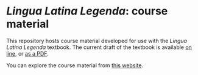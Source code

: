# *Lingua Latina Legenda*: course material


This repository hosts course material developed for use with the *Lingua Latina Legenda* textbook.  The current draft of the textbook is available [on line](https://lingualatina.github.io/textbook/), or [as a PDF](https://github.com/LinguaLatina/textbook/raw/master/pdf/l3.pdf).

You can explore the course material from [this website](https://lingualatina.github.io/courses/).